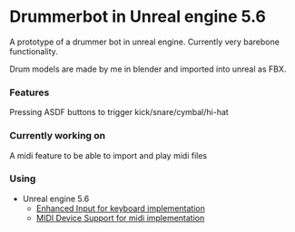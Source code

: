# Drummerbot in Unreal engine 5.6
A prototype of a drummer bot in unreal engine. Currently very barebone functionality.

Drum models are made by me in blender and imported into unreal as FBX.

### Features
Pressing ASDF buttons to trigger kick/snare/cymbal/hi-hat

### Currently working on
A midi feature to be able to import and play midi files

### Using
- Unreal engine 5.6
  - [Enhanced Input for keyboard implementation](https://dev.epicgames.com/documentation/en-us/unreal-engine/enhanced-input-in-unreal-engine)
  - [MIDI Device Support for midi implementation](https://dev.epicgames.com/documentation/en-us/unreal-engine/midi-in-unreal-engine)

